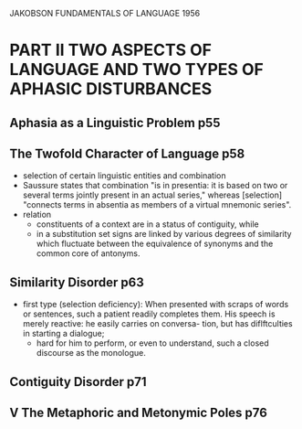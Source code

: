 JAKOBSON
FUNDAMENTALS OF LANGUAGE
1956

# PART II TWO ASPECTS OF LANGUAGE AND TWO TYPES OF APHASIC DISTURBANCES


## Aphasia as a Linguistic Problem p55

## The Twofold Character of Language p58

* selection of certain linguistic entities and combination
* Saussure states that combination "is in presentia: it is based on two or
  several terms jointly present in an actual series," whereas [selection]
  "connects terms in absentia as members of a virtual mnemonic series".
* relation
  * constituents of a context are in a status of contiguity, while
  * in a substitution set signs are linked by various degrees of similarity
    which fluctuate between the equivalence of synonyms and the common core of
    antonyms.

## Similarity Disorder p63

* first type (selection deficiency): When presented with scraps of words or
  sentences, such a patient readily completes them. His speech is merely
  reactive: he easily carries on conversa- tion, but has diflftculties in
  starting a dialogue;
  * hard for him to perform, or even to understand, such a closed discourse as
    the monologue.

## Contiguity Disorder p71

## V The Metaphoric and Metonymic Poles p76
